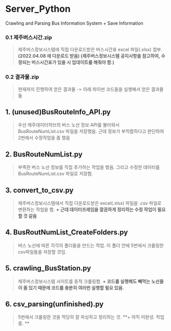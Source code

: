 # Server_Python
Crawling and Parsing Bus Information System + Save Information


### 0.1 제주버스시간.zip
> 제주버스정보시스템에 직접 다운로드받은 버스시간표 excel 파일(.xlsx) 첨부.
> **(2022.04.08 에 다운로드 받음) (제주버스정보시스템 공지사항을 참고하여, 수정되는 버스시간표가 있을 시 업데이트를 해줘야 함.)**

### 0.2 결과물.zip
> 현재까지 진행하여 얻은 결과물 -> 아래 파이썬 코드들을 실행해서 얻은 결과물들


## 1. (unused)BusRouteInfo_API.py
> 우선 제주데이터허브의 버스 노선 정보 API를 불러와서 BusRouteNumList.csv 파일을 저장했음. 근데 정보가 부적합하다고 판단하여 2번에서 수정작업을 좀 했음

## 2. BusRouteNumList.py
> 부족한 버스 노선 정보를 직접 추가하는 작업을 했음. 그리고 수정한 데이터를 BusRouteNumList.csv 파일로 저장함.

## 3. convert_to_csv.py
> 제주버스정보시스템에서 직접 다운로드받은 excel(.xlsx) 파일을 .csv 파일로 변환하는 작업을 함.
> **+ 근데 데이터프레임을 깔끔하게 정리하는 수정 작업이 필요할 것 같음**

## 4. BusRoutNumList_CreateFolders.py
> 버스 노선에 따른 각각의 폴더들을 만드는 작업. 이 폴더 안에 5번에서 크롤링한 csv파일들을 저장할 것임.

## 5. crawling_BusStation.py
> 제주버스정보시스템 사이트를 동적 크롤링함.
> **+ 코드를 실행해도 빼먹는 노선들이 좀 있기 때문에 코드를 충분히 여러번 실행할 필요 있음.**

## 6. csv_parsing(unfinished).py
> 5번에서 크롤링한 것을 적당히 잘 파싱하고 정리하는 것.
> **+ 아직 미완성. 작업 중. **
